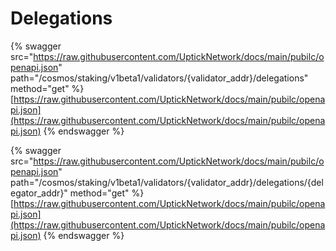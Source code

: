 # Delegations

{% swagger src="https://raw.githubusercontent.com/UptickNetwork/docs/main/pubilc/openapi.json" path="/cosmos/staking/v1beta1/validators/{validator_addr}/delegations" method="get" %}
[https://raw.githubusercontent.com/UptickNetwork/docs/main/pubilc/openapi.json](https://raw.githubusercontent.com/UptickNetwork/docs/main/pubilc/openapi.json)
{% endswagger %}

{% swagger src="https://raw.githubusercontent.com/UptickNetwork/docs/main/pubilc/openapi.json" path="/cosmos/staking/v1beta1/validators/{validator_addr}/delegations/{delegator_addr}" method="get" %}
[https://raw.githubusercontent.com/UptickNetwork/docs/main/pubilc/openapi.json](https://raw.githubusercontent.com/UptickNetwork/docs/main/pubilc/openapi.json)
{% endswagger %}

